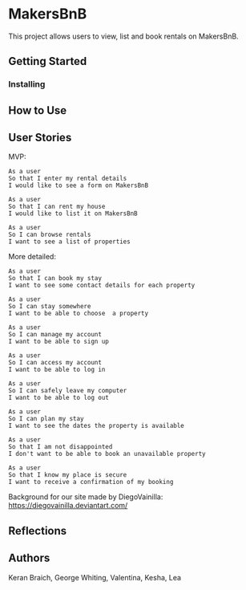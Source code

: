 # MakersBnB

This project allows users to view, list and book rentals on MakersBnB.

## Getting Started

### Installing

## How to Use

## User Stories

MVP:

```
As a user
So that I enter my rental details
I would like to see a form on MakersBnB

As a user
So that I can rent my house
I would like to list it on MakersBnB

As a user
So I can browse rentals
I want to see a list of properties
```
More detailed:

```
As a user
So that I can book my stay
I want to see some contact details for each property

As a user
So I can stay somewhere
I want to be able to choose  a property

As a user
So I can manage my account
I want to be able to sign up

As a user
So I can access my account
I want to be able to log in

As a user
So I can safely leave my computer
I want to be able to log out

As a user
So I can plan my stay
I want to see the dates the property is available

As a user
So that I am not disappointed
I don't want to be able to book an unavailable property

As a user
So that I know my place is secure
I want to receive a confirmation of my booking

```

Background for our site made by DiegoVainilla: 
https://diegovainilla.deviantart.com/

## Reflections

## Authors

Keran Braich,
George Whiting,
Valentina,
Kesha,
Lea
